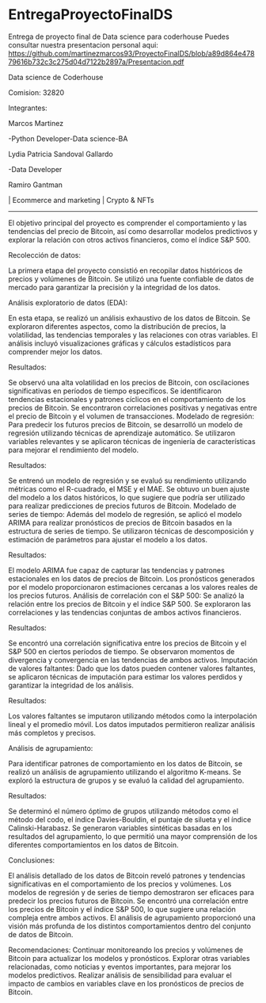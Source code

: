 # EntregaProyectoFinalDS
Entrega de proyecto final de Data science para coderhouse
Puedes consultar nuestra presentacion personal aqui: https://github.com/martinezmarcos93/ProyectoFinalDS/blob/a89d864e47879616b732c3c275d04d7122b2897a/Presentacion.pdf

Data science de Coderhouse

Comision: 32820


Integrantes:

Marcos Martinez

-Python Developer-Data science-BA


Lydia Patricia Sandoval Gallardo

-Data Developer


Ramiro Gantman

| Ecommerce and marketing | Crypto & NFTs

-----------------------
El objetivo principal del proyecto es comprender el comportamiento y las tendencias del precio de Bitcoin, así como desarrollar modelos predictivos y explorar la relación con otros activos financieros, como el índice S&P 500.


Recolección de datos:

La primera etapa del proyecto consistió en recopilar datos históricos de precios y volúmenes de Bitcoin. Se utilizó una fuente confiable de datos de mercado para garantizar la precisión y la integridad de los datos.


Análisis exploratorio de datos (EDA):

En esta etapa, se realizó un análisis exhaustivo de los datos de Bitcoin. Se exploraron diferentes aspectos, como la distribución de precios, la volatilidad, las tendencias temporales y las relaciones con otras variables. El análisis incluyó visualizaciones gráficas y cálculos estadísticos para comprender mejor los datos.


Resultados:

Se observó una alta volatilidad en los precios de Bitcoin, con oscilaciones significativas en períodos de tiempo específicos.
Se identificaron tendencias estacionales y patrones cíclicos en el comportamiento de los precios de Bitcoin.
Se encontraron correlaciones positivas y negativas entre el precio de Bitcoin y el volumen de transacciones.
Modelado de regresión:
Para predecir los futuros precios de Bitcoin, se desarrolló un modelo de regresión utilizando técnicas de aprendizaje automático. Se utilizaron variables relevantes y se aplicaron técnicas de ingeniería de características para mejorar el rendimiento del modelo.


Resultados:

Se entrenó un modelo de regresión y se evaluó su rendimiento utilizando métricas como el R-cuadrado, el MSE y el MAE.
Se obtuvo un buen ajuste del modelo a los datos históricos, lo que sugiere que podría ser utilizado para realizar predicciones de precios futuros de Bitcoin.
Modelado de series de tiempo:
Además del modelo de regresión, se aplicó el modelo ARIMA para realizar pronósticos de precios de Bitcoin basados en la estructura de series de tiempo. Se utilizaron técnicas de descomposición y estimación de parámetros para ajustar el modelo a los datos.


Resultados:

El modelo ARIMA fue capaz de capturar las tendencias y patrones estacionales en los datos de precios de Bitcoin.
Los pronósticos generados por el modelo proporcionaron estimaciones cercanas a los valores reales de los precios futuros.
Análisis de correlación con el S&P 500:
Se analizó la relación entre los precios de Bitcoin y el índice S&P 500. Se exploraron las correlaciones y las tendencias conjuntas de ambos activos financieros.


Resultados:

Se encontró una correlación significativa entre los precios de Bitcoin y el S&P 500 en ciertos períodos de tiempo.
Se observaron momentos de divergencia y convergencia en las tendencias de ambos activos.
Imputación de valores faltantes:
Dado que los datos pueden contener valores faltantes, se aplicaron técnicas de imputación para estimar los valores perdidos y garantizar la integridad de los análisis.


Resultados:

Los valores faltantes se imputaron utilizando métodos como la interpolación lineal y el promedio móvil.
Los datos imputados permitieron realizar análisis más completos y precisos.


Análisis de agrupamiento:

Para identificar patrones de comportamiento en los datos de Bitcoin, se realizó un análisis de agrupamiento utilizando el algoritmo K-means. Se exploró la estructura de grupos y se evaluó la calidad del agrupamiento.


Resultados:

Se determinó el número óptimo de grupos utilizando métodos como el método del codo, el índice Davies-Bouldin, el puntaje de silueta y el índice Calinski-Harabasz.
Se generaron variables sintéticas basadas en los resultados del agrupamiento, lo que permitió una mayor comprensión de los diferentes comportamientos en los datos de Bitcoin.


Conclusiones:

El análisis detallado de los datos de Bitcoin reveló patrones y tendencias significativas en el comportamiento de los precios y volúmenes.
Los modelos de regresión y de series de tiempo demostraron ser eficaces para predecir los precios futuros de Bitcoin.
Se encontró una correlación entre los precios de Bitcoin y el índice S&P 500, lo que sugiere una relación compleja entre ambos activos.
El análisis de agrupamiento proporcionó una visión más profunda de los distintos comportamientos dentro del conjunto de datos de Bitcoin.


Recomendaciones:
Continuar monitoreando los precios y volúmenes de Bitcoin para actualizar los modelos y pronósticos.
Explorar otras variables relacionadas, como noticias y eventos importantes, para mejorar los modelos predictivos.
Realizar análisis de sensibilidad para evaluar el impacto de cambios en variables clave en los pronósticos de precios de Bitcoin.
